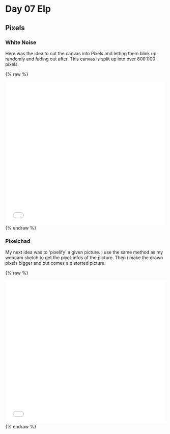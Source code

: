 # Day 07 Elp

## Pixels

### White Noise

Here was the idea to cut the canvas into Pixels and letting them blink up randomly and fading out after. This canvas is split up into over 800'000 pixels.

{% raw %}
<iframe src="content/day07/1/index.html" width="100%" height="450" frameborder="no"></iframe>
{% endraw %}

### Pixelchad

My next idea was to 'pixelify' a given picture. I use the same method as my webcam sketch to get the pixel-infos of the picture. Then i make the drawn pixels bigger and out comes a distorted picture.

{% raw %}
<iframe src="content/day07/2/index.html" width="100%" height="450" frameborder="no"></iframe>
{% endraw %}